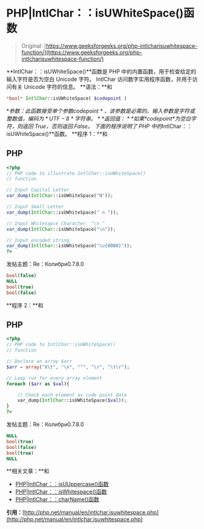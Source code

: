 # PHP|IntlChar：：isUWhiteSpace()函数

> Original: [https://www.geeksforgeeks.org/php-intlcharisuwhitespace-function/](https://www.geeksforgeeks.org/php-intlcharisuwhitespace-function/)

**IntlChar：：isUWhiteSpace()**函数是 PHP 中的内置函数，用于检查给定的输入字符是否为空白 Unicode 字符。 IntlChar 访问数字实用程序函数，并用于访问有关 Unicode 字符的信息。
**语法：**和

```php
*bool* IntlChar::isUWhiteSpace( $codepoint )
```

**参数：**此函数接受单个参数*$codepoint*，该参数是必需的。 输入参数是字符或整数值，编码为*UTF-8*字符串。
**返回值：**如果*$codepoint*为空白字符，则返回 True，否则返回 False。
下面的程序说明了 PHP 中的**IntlChar：：isUWhiteSpace()**函数。
**程序 1：**和

## PHP

```php
<?php
// PHP code to illustrate IntlChar::isUWhiteSpace()
// function

// Input Capital Letter
var_dump(IntlChar::isUWhiteSpace("N"));

// Input Small Letter
var_dump(IntlChar::isUWhiteSpace(" n "));

// Input Whitesapce Character  "\n "
var_dump(IntlChar::isUWhiteSpace("\n"));

// Input encoded string
var_dump(IntlChar::isUWhiteSpace("\u{00B0}"));
?>
```

发帖主题：Re：Колибри0.7.8.0

```php
bool(false)
NULL
bool(true)
bool(false)
```

**程序 2：**和

## PHP

```php
<?php
// PHP code to IntlChar::isUWhiteSpace()
// function

// Declare an array $arr
$arr = array("X\t", "\n", "^", "\r", "\t\r");

// Loop run for every array element
foreach ($arr as $val){

    // Check each element as code point data
    var_dump(IntlChar::isUWhiteSpace($val));
}
?>
```

发帖主题：Re：Колибри0.7.8.0

```php
NULL
bool(true)
bool(false)
bool(true)
NULL
```

**相关文章：**和

*   [PHP|IntlChar：：isUUppercase()函数](https://www.geeksforgeeks.org/php-intlcharisuuppercase-function/)
*   [PHP|IntlChar：：isWhitespace()函数](https://www.geeksforgeeks.org/php-intlchariswhitespace-function/)
*   [PHP|IntlChar：：charName()函数](https://www.geeksforgeeks.org/php-intlcharcharname-function/)

**引用：**[http://php.net/manual/en/intlchar.isuwhitespace.php](http://php.net/manual/en/intlchar.isuwhitespace.php)